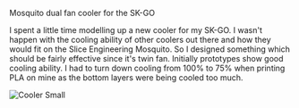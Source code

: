 Mosquito dual fan cooler for the SK-GO

I spent a little time modelling up a new cooler for my SK-GO. I wasn't happen with the cooling ability of other coolers out there and how they would fit on the Slice Engineering Mosquito. So I designed something which should be fairly effective since it's twin fan. Initially prototypes show good cooling ability. I had to turn down cooling from 100% to 75% when printing PLA on mine as the bottom layers were being cooled too much.

![Cooler Small](/opsenai/sk-go-cooler/raw/main/Mosquito%20Cooler%20Small.png)
